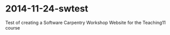 2014-11-24-swtest
=================

Test of creating a Software Carpentry Workshop Website for the Teaching11 course
